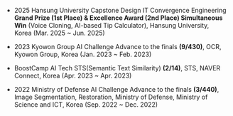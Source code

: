 - 2025 Hansung University Capstone Design IT Convergence Engineering <strong>Grand Prize (1st Place) & Excellence Award (2nd Place) Simultaneous Win</strong> (Voice Cloning, AI-based Tip Calculator), Hansung University, Korea (Mar. 2025 ~ Jun. 2025)

- 2023 Kyowon Group AI Challenge Advance to the finals <strong>(9/430)</strong>, OCR, Kyowon Group, Korea
(Jan. 2023 ~ Feb. 2023)

- BoostCamp AI Tech STS(Semantic Text Similarity) <strong>(2/14)</strong>, STS, NAVER Connect, Korea (Apr. 2023 ~ Apr. 2023)

- 2022 Ministry of Defense AI Challenge Advance to the finals <strong>(3/440)</strong>, Image Segmentation,
Restoration, Ministry of Defense, Ministry of Science and ICT, Korea (Sep. 2022 ~ Dec. 2022)
